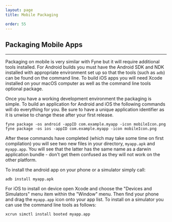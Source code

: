 ```yaml
---
layout: page
title: Mobile Packaging

order: 55
---
```


## Packaging Mobile Apps

---

Packaging on mobile is very similar with Fyne but it will require additional
tools installed. For Android builds you must have the Android SDK and NDK
installed with appropriate environment set up so that the tools (such as `adb`)
can be found on the command line. To build iOS apps you will need Xcode installed
on your macOS computer as well as the command line tools optional package.

Once you have a working development environment the packaging is simple.
To build an application for Android and iOS the following commands will do
everything for you. Be sure to have a unique application identifier as it is
unwise to change these after your first release.

```
fyne package -os android -appID com.example.myapp -icon mobileIcon.png
fyne package -os ios -appID com.example.myapp -icon mobileIcon.png
```

After these commands have completed (which may take some time on first
compilation) you will see two new files in your directory, `myapp.apk` and
`myapp.app`. You will see that the latter has the same name as a darwin
application bundle - don't get them confused as they will not work on the
other platform.

To install the android app on your phone or a simulator simply call:

```
adb install myapp.apk
```

For iOS to install on device open Xcode and choose the "Devices and
Simulators" menu item within the "Window" menu. Then find your phone and drag
the `myapp.app` icon onto your app list. To install on a simulator you can 
use the command line tools as follows:

```
xcrun simctl install booted myapp.app
```

